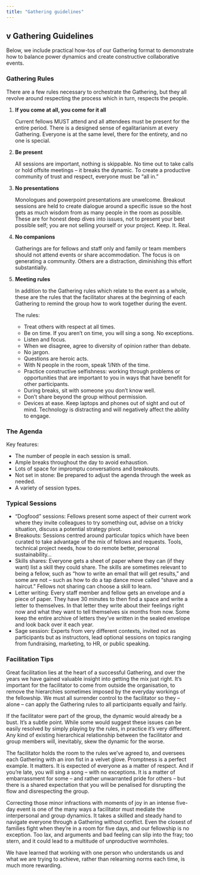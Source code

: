 ```yaml
---
title: "Gathering guidelines"
---
```


## **v** Gathering Guidelines

Below, we include practical how-tos of our Gathering format to demonstrate how to balance power dynamics and create constructive collaborative events.

### Gathering Rules

There are a few rules necessary to orchestrate the Gathering, but they all revolve around respecting the process which in turn, respects the people.

1. **If you come at all, you come for it all**

   Current fellows MUST attend and all attendees must be present for the entire period. There is a designed sense of egalitarianism at every Gathering. Everyone is at the same level, there for the entirety, and no one is special.

2. **Be present**

   All sessions are important, nothing is skippable. No time out to take calls or hold offsite meetings – it breaks the dynamic. To create a productive community of trust and respect, everyone must be “all in.”

3. **No presentations**

   Monologues and powerpoint presentations are unwelcome. Breakout sessions are held to create dialogue around a specific issue so the host gets as much wisdom from as many people in the room as possible. These are for honest deep dives into issues, not to present your best possible self; you are not selling yourself or your project. Keep. It. Real.

4. **No companions**

   Gatherings are for fellows and staff only and family or team members should not attend events or share accommodation. The focus is on generating a community. Others are a distraction, diminishing this effort substantially.

5. **Meeting rules**

   In addition to the Gathering rules which relate to the event as a whole, these are the rules that the facilitator shares at the beginning of each Gathering to remind the group how to work together during the event.

   The rules:

   * Treat others with respect at all times.
   * Be on time. If you aren’t on time, you will sing a song. No exceptions.
   * Listen and focus.
   * When we disagree, agree to diversity of opinion rather than debate.
   * No jargon.
   * Questions are heroic acts.
   * With N people in the room, speak 1/Nth of the time.
   * Practice constructive selfishness: working through problems or opportunities that are important to you in ways that have benefit for other participants.
   * During breaks, sit with someone you don’t know well.
   * Don’t share beyond the group without permission.
   * Devices at ease. Keep laptops and phones out of sight and out of mind. Technology is distracting and will negatively affect the ability to engage.

### The Agenda

Key features:

* The number of people in each session is small.
* Ample breaks throughout the day to avoid exhaustion.
* Lots of space for impromptu conversations and breakouts.
* Not set in stone: Be prepared to adjust the agenda through the week as needed.
* A variety of session types.

### Typical Sessions

* “Dogfood” sessions: Fellows present some aspect of their current work where they invite colleagues to try something out, advise on a tricky situation, discuss a potential strategy pivot.
* Breakouts: Sessions centred around particular topics which have been curated to take advantage of the mix of fellows and requests. Tools, technical project needs, how to do remote better, personal sustainability…
* Skills shares: Everyone gets a sheet of paper where they can (if they want) list a skill they could share. The skills are sometimes relevant to being a fellow, such as “how to write an email that will get results,” and some are not – such as how to do a tap dance move called “shave and a haircut.” Fellows not sharing can choose a skill to learn.
* Letter writing: Every staff member and fellow gets an envelope and a piece of paper. They have 30 minutes to then find a space and write a letter to themselves. In that letter they write about their feelings right now and what they want to tell themselves six months from now. Some keep the entire archive of letters they’ve written in the sealed envelope and look back over it each year.
* Sage session: Experts from very different contexts, invited not as participants but as instructors, lead optional sessions on topics ranging from fundraising, marketing, to HR, or public speaking.

### Facilitation Tips

Great facilitation lies at the heart of a successful Gathering, and over the years we have gained valuable insight into getting the mix just right. It’s important for the facilitator to come from outside the organisation, to remove the hierarchies sometimes imposed by the everyday workings of the fellowship. We must all surrender control to the facilitator so they – alone – can apply the Gathering rules to all participants equally and fairly.

If the facilitator were part of the group, the dynamic would already be a bust. It’s a subtle point. While some would suggest these issues can be easily resolved by simply playing by the rules, in practice it’s very different. Any kind of existing hierarchical relationship between the facilitator and group members will, inevitably, skew the dynamic for the worse.

The facilitator holds the room to the rules we’ve agreed to, and oversees each Gathering with an iron fist in a velvet glove. Promptness is a perfect example. It matters. It is expected of everyone as a matter of respect. And if you’re late, you will sing a song – with no exceptions. It is a matter of embarrassment for some – and rather unwarranted pride for others – but there is a shared expectation that you will be penalised for disrupting the flow and disrespecting the group.

Correcting those minor infractions with moments of joy in an intense five-day event is one of the many ways a facilitator must mediate the interpersonal and group dynamics. It takes a skilled and steady hand to navigate everyone through a Gathering without conflict. Even the closest of families fight when they’re in a room for five days, and our fellowship is no exception. Too lax, and arguments and bad feeling can slip into the fray; too stern, and it could lead to a multitude of unproductive wormholes.

We have learned that working with one person who understands us and what we are trying to achieve, rather than relearning norms each time, is much more rewarding.


